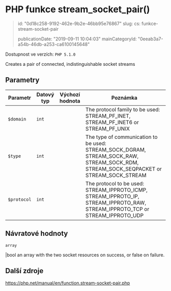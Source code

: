 PHP funkce stream_socket_pair()
===============================

> id: "0d18c258-9192-462e-9b2e-46bb95e76867"
> slug:
> 	cs: funkce-stream-socket-pair
> 
> publicationDate: "2019-09-11 10:04:03"
> mainCategoryId: "0eeab3a7-a54b-46db-a253-ca6100145648"

Dostupnost ve verzích: `PHP 5.1.0`

Creates a pair of connected, indistinguishable socket streams


Parametry
--------------

| Parametr | Datový typ | Výchozí hodnota | Poznámka |
|-----|-----|-----|-----|
| `$domain` | `int` |  | The protocol family to be used: STREAM_PF_INET, STREAM_PF_INET6 or STREAM_PF_UNIX |
| `$type` | `int` |  | The type of communication to be used: STREAM_SOCK_DGRAM, STREAM_SOCK_RAW, STREAM_SOCK_RDM, STREAM_SOCK_SEQPACKET or STREAM_SOCK_STREAM |
| `$protocol` | `int` |  | The protocol to be used: STREAM_IPPROTO_ICMP, STREAM_IPPROTO_IP, STREAM_IPPROTO_RAW, STREAM_IPPROTO_TCP or STREAM_IPPROTO_UDP |


Návratové hodnoty
----------------

`array`

|bool an array with the two socket resources on success, or
false on failure.

Další zdroje
------------

https://php.net/manual/en/function.stream-socket-pair.php
